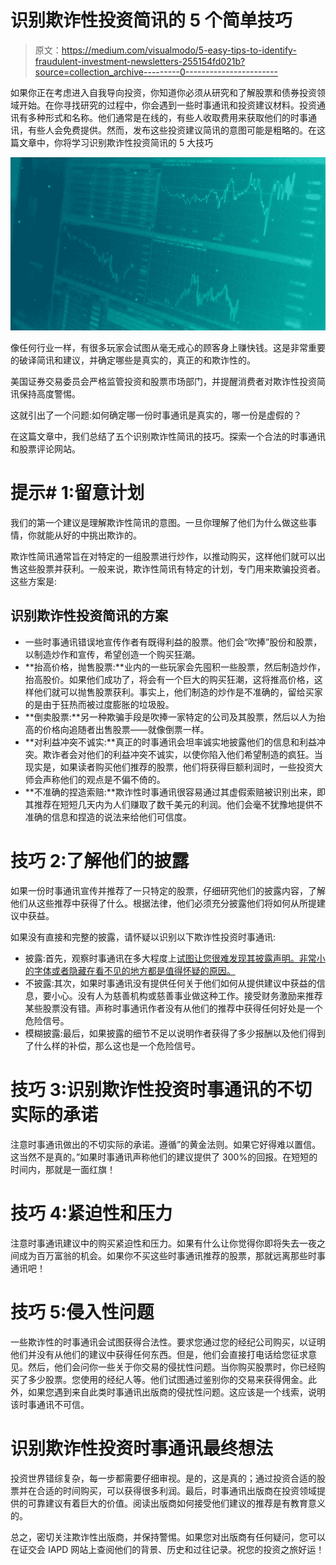 # 识别欺诈性投资简讯的 5 个简单技巧

> 原文：<https://medium.com/visualmodo/5-easy-tips-to-identify-fraudulent-investment-newsletters-255154fd021b?source=collection_archive---------0----------------------->

如果你正在考虑进入自我导向投资，你知道你必须从研究和了解股票和债券投资领域开始。在你寻找研究的过程中，你会遇到一些时事通讯和投资建议材料。投资通讯有多种形式和名称。他们通常是在线的，有些人收取费用来获取他们的时事通讯，有些人会免费提供。然而，发布这些投资建议简讯的意图可能是粗略的。在这篇文章中，你将学习识别欺诈性投资简讯的 5 大技巧

![](img/1780f67c1ba470dac8afba62fad811d5.png)

像任何行业一样，有很多玩家会试图从毫无戒心的顾客身上赚快钱。这是非常重要的破译简讯和建议，并确定哪些是真实的，真正的和欺诈性的。

美国证券交易委员会严格监管投资和股票市场部门，并提醒消费者对欺诈性投资简讯保持高度警惕。

这就引出了一个问题:如何确定哪一份时事通讯是真实的，哪一份是虚假的？

在这篇文章中，我们总结了五个识别欺诈性简讯的技巧。探索一个合法的时事通讯和股票评论网站。

# 提示# 1:留意计划

我们的第一个建议是理解欺诈性简讯的意图。一旦你理解了他们为什么做这些事情，你就能从好的中挑出欺诈的。

欺诈性简讯通常旨在对特定的一组股票进行炒作，以推动购买，这样他们就可以出售这些股票并获利。一般来说，欺诈性简讯有特定的计划，专门用来欺骗投资者。这些方案是:

## 识别欺诈性投资简讯的方案

*   一些时事通讯错误地宣传作者有既得利益的股票。他们会“吹捧”股份和股票，以制造炒作和宣传，希望创造一个购买狂潮。
*   **抬高价格，抛售股票:**业内的一些玩家会先囤积一些股票，然后制造炒作，抬高股价。如果他们成功了，将会有一个巨大的购买狂潮，这将推高价格，这样他们就可以抛售股票获利。事实上，他们制造的炒作是不准确的，留给买家的是由于狂热而被过度膨胀的垃圾股。
*   **倒卖股票:**另一种欺骗手段是吹捧一家特定的公司及其股票，然后以人为抬高的价格向追随者出售股票——就像倒票一样。
*   **对利益冲突不诚实:**真正的时事通讯会坦率诚实地披露他们的信息和利益冲突。欺诈者会对他们的利益冲突不诚实，以使你陷入他们希望制造的疯狂。当现实是，如果读者购买他们推荐的股票，他们将获得巨额利润时，一些投资大师会声称他们的观点是不偏不倚的。
*   **不准确的捏造索赔:**欺诈性时事通讯很容易通过其虚假索赔被识别出来，即其推荐在短短几天内为人们赚取了数千美元的利润。他们会毫不犹豫地提供不准确的信息和捏造的说法来给他们可信度。

# 技巧 2:了解他们的披露

如果一份时事通讯宣传并推荐了一只特定的股票，仔细研究他们的披露内容，了解他们从这些推荐中获得了什么。根据法律，他们必须充分披露他们将如何从所提建议中获益。

如果没有直接和完整的披露，请怀疑以识别以下欺诈性投资时事通讯:

*   披露:首先，观察时事通讯在多大程度上[试图让您很难发现其披露声明。非常小的字体或者隐藏在看不见的地方都是值得怀疑的原因。](https://visualmodo.com/best-wordpress-email-newsletter-plugins-for-free/)
*   不披露:其次，如果时事通讯没有提供任何关于他们如何从提供建议中获益的信息，要小心。没有人为慈善机构或慈善事业做这种工作。接受财务激励来推荐某些股票没有错。声称时事通讯作者没有从他们的推荐中获得任何好处是一个危险信号。
*   模糊披露:最后，如果披露的细节不足以说明作者获得了多少报酬以及他们得到了什么样的补偿，那么这也是一个危险信号。

# 技巧 3:识别欺诈性投资时事通讯的不切实际的承诺

注意时事通讯做出的不切实际的承诺。遵循”的黄金法则。如果它好得难以置信。这当然不是真的。”如果时事通讯声称他们的建议提供了 300%的回报。在短短的时间内，那就是一面红旗！

# 技巧 4:紧迫性和压力

注意时事通讯建议中的购买紧迫性和压力。如果有什么让你觉得你即将失去一夜之间成为百万富翁的机会。如果你不买这些时事通讯推荐的股票，那就远离那些时事通讯吧！

# 技巧 5:侵入性问题

一些欺诈性的时事通讯会试图获得合法性。要求您通过您的经纪公司购买，以证明他们并没有从他们的建议中获得任何东西。但是，他们会直接打电话给您征求意见。然后，他们会问你一些关于你交易的侵扰性问题。当你购买股票时，你已经购买了多少股票。您使用的经纪人等。他们试图通过鉴别你的交易来获得佣金。此外，如果您遇到来自此类时事通讯出版商的侵扰性问题。这应该是一个线索，说明该时事通讯不可信。

# 识别欺诈性投资时事通讯最终想法

投资世界错综复杂，每一步都需要仔细审视。是的，这是真的；通过投资合适的股票并在合适的时间购买，可以获得很多利润。最后，时事通讯出版商在投资领域提供的可靠建议有着巨大的价值。阅读出版商如何接受他们建议的推荐是有教育意义的。

总之，密切关注欺诈性出版商，并保持警惕。如果您对出版商有任何疑问，您可以在证交会 IAPD 网站上查阅他们的背景、历史和过往记录。祝您的投资之旅好运！